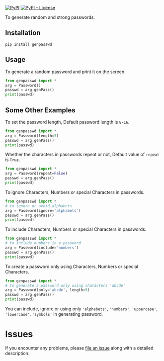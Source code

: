 [![PyPI](https://img.shields.io/pypi/v/genpasswd.svg)](https://pypi.python.org/pypi/genpasswd)
[![PyPI - License](https://img.shields.io/pypi/l/genpasswd)](https://github.com/Gowthaman1401/GenPasswd/blob/main/LICENSE)

To generate random and strong passwords.

## Installation

`pip install genpasswd`

## Usage

To generate a random password and print it on the screen.
```python
from genpasswd import *
arg = Password()
passwd = arg.genPass()
print(passwd)
```

## Some Other Examples

To set the password length, Default password length is `8-16`.
```python
from genpasswd import *
arg = Password(length=5)
passwd = arg.genPass()
print(passwd)
```
Whether the characters in passwords repeat or not,
Default value of `repeat` is `True`.
```python
from genpasswd import *
arg = Password(repeat=False)  
passwd = arg.genPass()
print(passwd)
```
To ignore Characters, Numbers or special Characters in passwords. 

```python
from genpasswd import *
# to ignore or avoid alphabets
arg = Password(ignore='alphabets')
passwd = arg.genPass()
print(passwd)
```
To include Characters, Numbers or special Characters in passwords.

```python
from genpasswd import *
# to include numbers in a password
arg = Password(include='numbers')
passwd = arg.genPass()
print(passwd)
```
To create a password only using Characters, Numbers or special Characters.

```python
from genpasswd import *
# to generate a password only using characters 'abcde'
arg = Password(only='abcde', length=5)
passwd = arg.genPass()
print(passwd)
```
You can include, ignore or using only `'alphabets'`, `'numbers'`, `'uppercase'`, `'lowercase'`, `'symbols'` in generating password.

# Issues

If you encounter any problems, please [file an issue](https://github.com/Gowthaman1401/GenPasswd) along with a detailed description.
